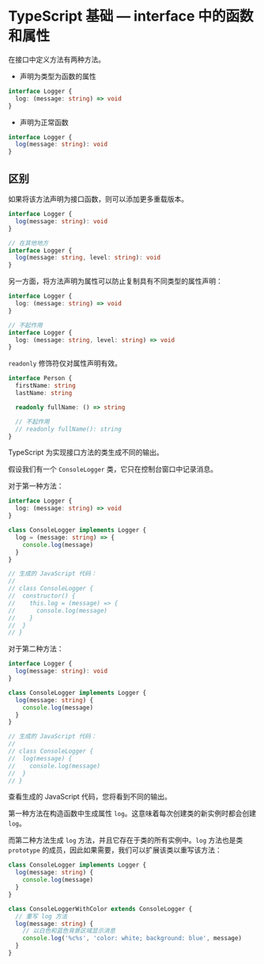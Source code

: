 # TypeScript 基础 — interface 中的函数和属性

在接口中定义方法有两种方法。

- 声明为类型为函数的属性

```ts
interface Logger {
  log: (message: string) => void
}
```

- 声明为正常函数

```ts
interface Logger {
  log(message: string): void
}
```

## 区别

如果将该方法声明为接口函数，则可以添加更多重载版本。

```ts
interface Logger {
  log(message: string): void
}

// 在其他地方
interface Logger {
  log(message: string, level: string): void
}
```

另一方面，将方法声明为属性可以防止复制具有不同类型的属性声明：

```ts
interface Logger {
  log: (message: string) => void
}

// 不起作用
interface Logger {
  log: (message: string, level: string) => void
}
```

`readonly` 修饰符仅对属性声明有效。

```ts
interface Person {
  firstName: string
  lastName: string

  readonly fullName: () => string

  // 不起作用
  // readonly fullName(): string
}
```

TypeScript 为实现接口方法的类生成不同的输出。

假设我们有一个 `ConsoleLogger` 类，它只在控制台窗口中记录消息。

对于第一种方法：

```ts
interface Logger {
  log: (message: string) => void
}

class ConsoleLogger implements Logger {
  log = (message: string) => {
    console.log(message)
  }
}

// 生成的 JavaScript 代码：
//
// class ConsoleLogger {
//  constructor() {
//    this.log = (message) => {
//      console.log(message)
//    }
//  }
// }
```

对于第二种方法：

```ts
interface Logger {
  log(message: string): void
}

class ConsoleLogger implements Logger {
  log(message: string) {
    console.log(message)
  }
}

// 生成的 JavaScript 代码：
//
// class ConsoleLogger {
//  log(message) {
//    console.log(message)
//  }
// }
```

查看生成的 JavaScript 代码，您将看到不同的输出。

第一种方法在构造函数中生成属性 `log`。这意味着每次创建类的新实例时都会创建 `log`。

而第二种方法生成 `log` 方法，并且它存在于类的所有实例中。`log` 方法也是类 `prototype` 的成员，因此如果需要，我们可以扩展该类以重写该方法：

```ts
class ConsoleLogger implements Logger {
  log(message: string) {
    console.log(message)
  }
}

class ConsoleLoggerWithColor extends ConsoleLogger {
  // 重写 log 方法
  log(message: string) {
    // 以白色和蓝色背景区域显示消息
    console.log('%c%s', 'color: white; background: blue', message)
  }
}
```
